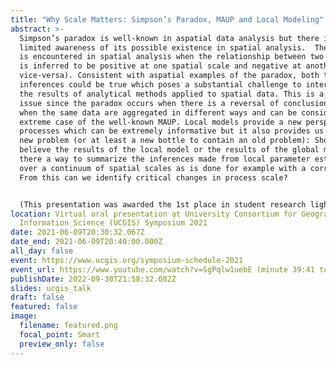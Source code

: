 ```yaml
---
title: "Why Scale Matters: Simpson’s Paradox, MAUP and Local Modeling"
abstract: >-
  Simpson’s paradox is well-known in aspatial data analysis but there is very
  limited awareness of its possible existence in spatial analysis.  The paradox
  is encountered in spatial analysis when the relationship between two variables
  is inferred to be positive at one spatial scale and negative at another (or
  vice-versa). Consistent with aspatial examples of the paradox, both these
  inferences could be true which poses a substantial challenge to interpreting
  the results of analytical methods applied to spatial data. This is a scale
  issue since the paradox occurs when there is a reversal of conclusions reached
  when the same data are aggregated in different ways and can be considered an
  extreme case of the well-known MAUP. Local models provide a new perspective on
  processes which can be extremely informative but it also provides us with a
  new problem (or at least a new bottle to contain an old problem): Should we
  believe the results of the local model or the results of the global model? Is
  there a way to summarize the inferences made from local parameter estimates
  over a continuum of spatial scales as is done for example with a correlogram?
  From this can we identify critical changes in process scale?


  (This presentation was awarded the 1st place in student research lightning talks.)
location: Virtual oral presentation at University Consortium for Geographic
  Information Science (UCGIS) Symposium 2021
date: 2021-06-09T20:30:32.067Z
date_end: 2021-06-09T20:40:00.000Z
all_day: false
event: https://www.ucgis.org/symposium-schedule-2021
event_url: https://www.youtube.com/watch?v=SgPqlw1uebE (minute 39:41 to 47:30)
publishDate: 2022-09-30T21:58:32.082Z
slides: ucgis_talk
draft: false
featured: false
image:
  filename: featured.png
  focal_point: Smart
  preview_only: false
---
```

